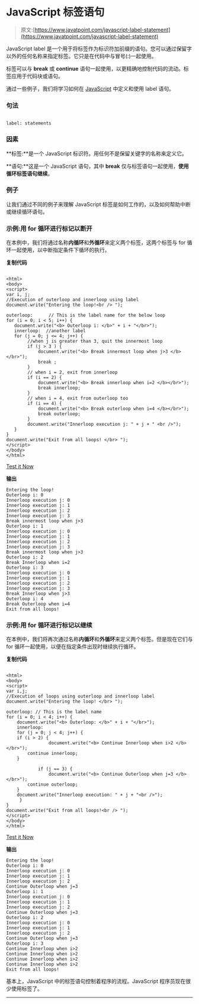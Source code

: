 # JavaScript 标签语句

> 原文:[https://www.javatpoint.com/javascript-label-statement](https://www.javatpoint.com/javascript-label-statement)

JavaScript label 是一个用于将标签作为标识符加前缀的语句。您可以通过保留字以外的任何名称来指定标签。它只是在代码中与冒号(:)一起使用。

标签可以与 **break** 或 **continue** 语句一起使用，以更精确地控制代码的流动。标签应用于代码块或语句。

通过一些例子，我们将学习如何在 [JavaScript](https://www.javatpoint.com/javascript-tutorial) 中定义和使用 label 语句。

### 句法

```

label: statements

```

### 因素

**标签:**是一个 JavaScript 标识符。用任何不是保留关键字的名称来定义它。

**语句:**这是一个 JavaScript 语句，其中 **break** 仅与标签语句一起使用，**使用循环标签语句继续**。

### 例子

让我们通过不同的例子来理解 JavaScript 标签是如何工作的，以及如何帮助中断或继续循环语句。

### 示例:用 for 循环进行标记以断开

在本例中，我们将通过名称**内循环**和**外循环**来定义两个标签，这两个标签与 for 循环一起使用，以中断指定条件下循环的执行。

**复制代码**

```

<html>
<body>
<script>
var i, j;
//Execution of outerloop and innerloop using label
document.write("Entering the loop!<br /> ");

outerloop:      // This is the label name for the below loop
for (i = 0; i < 5; i++) {
   document.write("<b> Outerloop i: </b>" + i + "</br>");
   innerloop:  //another label
   for (j = 0; j <= 4; j++) {
        //when j is greater than 3, quit the innermost loop
        if (j > 3 ) {
        	document.write("<b> Break innermost loop when j>3 </b></br>");
            break ;  
        }
        // when i = 2, exit from innerloop
        if (i == 2) {
            document.write("<b> Break innerloop when i=2 </b></br>");
            break innerloop; 
        }
        // when i = 4, exit from outerloop too
        if (i == 4) {
            document.write("<b> Break outerloop when i=4 </b></br>");
            break outerloop; 
        }
        document.write("Innerloop execution j: " + j + " <br />");
   }
}
document.write("Exit from all loops! </br> ");
</script>
</body>
</html>

```

[Test it Now](https://www.javatpoint.com/oprweb/test.jsp?filename=javascript-label-statement1)

**输出**

```
Entering the loop!
Outerloop i: 0
Innerloop execution j: 0
Innerloop execution j: 1
Innerloop execution j: 2
Innerloop execution j: 3
Break innermost loop when j>3
Outerloop i: 1
Innerloop execution j: 0
Innerloop execution j: 1
Innerloop execution j: 2
Innerloop execution j: 3
Break innermost loop when j>3
Outerloop i: 2
Break Innerloop when i=2
Outerloop i: 3
Innerloop execution j: 0
Innerloop execution j: 1
Innerloop execution j: 2
Innerloop execution j: 3
Break Innerloop when j>3
Outerloop i: 4
Break Outerloop when i=4
Exit from all loops!

```

### 示例:用 for 循环进行标记以继续

在本例中，我们将再次通过名称**内循环**和**外循环**来定义两个标签。但是现在它们与 for 循环一起使用，以便在指定条件出现时继续执行循环。

**复制代码**

```

<html>
<body>
<script>
var i,j;
//Execution of loops using outerloop and innerloop label
document.write("Entering the loop! </br> ");

outerloop: // This is the label name
for (i = 0; i < 4; i++) {
    document.write("<b> Outerloop: </b>" + i + "</br>");
    innerloop:
    for (j = 0; j < 4; j++) {
	if (i > 2) {
        	    document.write("<b> Continue Innerloop when i>2 </b></br>");
	    continue innerloop;
	}

            if (j == 3) {
                document.write("<b> Continue Outerloop when j=3 </b></br>");
	    continue outerloop;
	}
	document.write("Innerloop execution: " + j + "<br />");
     }
}
document.write("Exit from all loops!<br /> ");
</script>
</body>
</html>

```

[Test it Now](https://www.javatpoint.com/oprweb/test.jsp?filename=javascript-label-statement2)

**输出**

```
Entering the loop!
Outerloop i: 0
Innerloop execution j: 0
Innerloop execution j: 1
Innerloop execution j: 2
Continue Outerloop when j=3
Outerloop i: 1
Innerloop execution j: 0
Innerloop execution j: 1
Innerloop execution j: 2
Continue Outerloop when j=3
Outerloop i: 2
Innerloop execution j: 0
Innerloop execution j: 1
Innerloop execution j: 2
Continue Outerloop when j=3
Outerloop i: 3
Continue Innerloop when i>2
Continue Innerloop when i>2
Continue Innerloop when i>2
Continue Innerloop when i>2
Exit from all loops!

```

基本上，JavaScript 中的标签语句控制着程序的流程。JavaScript 程序员现在很少使用标签了。

* * *